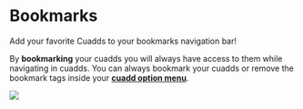 # Bookmarks

Add your favorite Cuadds to your bookmarks navigation bar!

By **bookmarking** your cuadds you will always have access to them while navigating in cuadds.
You can always bookmark your cuadds or remove the bookmark tags inside your [**cuadd option menu**](./CuaddOptionMenu.md). 

<img src="https://res.cloudinary.com/deruwllkv/image/upload/v1695928204/Screen_Shot_2023-09-28_at_15.08.39.png" className="image-1"></img>



